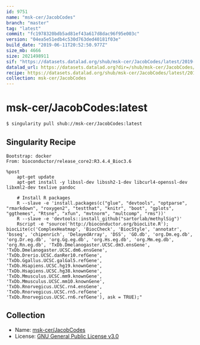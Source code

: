 ```yaml
---
id: 9751
name: "msk-cer/JacobCodes"
branch: "master"
tag: "latest"
commit: "fc1978320bdb5ad81ef43a617d8dac96f95e003c"
version: "04ea5e51edb4c530d763ded40181f03e"
build_date: "2019-06-11T20:52:50.977Z"
size_mb: 4666
size: 2021498911
sif: "https://datasets.datalad.org/shub/msk-cer/JacobCodes/latest/2019-06-11-fc197832-04ea5e51/04ea5e51edb4c530d763ded40181f03e.simg"
datalad_url: https://datasets.datalad.org?dir=/shub/msk-cer/JacobCodes/latest/2019-06-11-fc197832-04ea5e51/
recipe: https://datasets.datalad.org/shub/msk-cer/JacobCodes/latest/2019-06-11-fc197832-04ea5e51/Singularity
collection: msk-cer/JacobCodes
---
```


# msk-cer/JacobCodes:latest

```bash
$ singularity pull shub://msk-cer/JacobCodes:latest
```

## Singularity Recipe

```singularity
Bootstrap: docker
From: bioconductor/release_core2:R3.4.4_Bioc3.6

%post
	apt-get update 
	apt-get install -y libssl-dev libssh2-1-dev libcurl4-openssl-dev libxml2-dev texlive pandoc

	# Install R packages
	R --slave -e 'install.packages(c("glue", "devtools", "optparse", "rmarkdown", "roxygen2", "testthat", "knitr", "boot", "gplots", "ggthemes", "Rtsne", "xfun", "mvtnorm", "multcomp", "rms"))'
  	R --slave -e 'devtools::install_github("sartorlab/methylSig")'
	Rscript -e "source('http://bioconductor.org/biocLite.R'); biocLite(c('ComplexHeatmap', 'BiocCheck', 'BiocStyle', 'annotatr', 'bsseq', 'chipenrich', 'DelayedArray', 'DSS', 'GO.db', 'org.Dm.eg.db', 'org.Dr.eg.db', 'org.Gg.eg.db', 'org.Hs.eg.db', 'org.Mm.eg.db', 'org.Rn.eg.db', 'TxDb.Dmelanogaster.UCSC.dm3.ensGene', 'TxDb.Dmelanogaster.UCSC.dm6.ensGene', 'TxDb.Drerio.UCSC.danRer10.refGene', 'TxDb.Ggallus.UCSC.galGal5.refGene', 'TxDb.Hsapiens.UCSC.hg19.knownGene', 'TxDb.Hsapiens.UCSC.hg38.knownGene', 'TxDb.Mmusculus.UCSC.mm9.knownGene', 'TxDb.Mmusculus.UCSC.mm10.knownGene', 'TxDb.Rnorvegicus.UCSC.rn4.ensGene', 'TxDb.Rnorvegicus.UCSC.rn5.refGene', 'TxDb.Rnorvegicus.UCSC.rn6.refGene'), ask = TRUE);"
```

## Collection

 - Name: [msk-cer/JacobCodes](https://github.com/msk-cer/JacobCodes)
 - License: [GNU General Public License v3.0](https://api.github.com/licenses/gpl-3.0)

